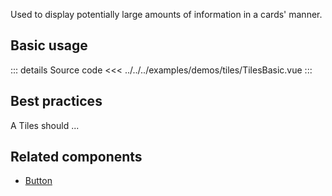 Used to display potentially large amounts of information in a cards' manner.

## Basic usage

<TilesBasic />

::: details Source code
<<< ../../../examples/demos/tiles/TilesBasic.vue
:::

## Best practices

A Tiles should ...

## Related components

- [Button](/components/button/button.doc)
